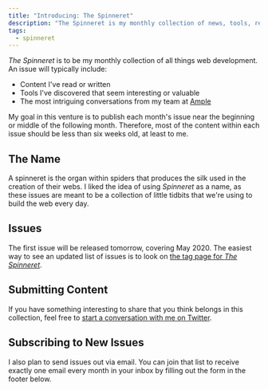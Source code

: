 ```yaml
---
title: "Introducing: The Spinneret"
description: "The Spinneret is my monthly collection of news, tools, references, and more from within my sphere of web development."
tags:
  - spinneret
---
```


_The Spinneret_ is to be my monthly collection of all things web development. An issue will typically include:

- Content I've read or written
- Tools I've discovered that seem interesting or valuable
- The most intriguing conversations from my team at [Ample](https://www.helloample.com/)

My goal in this venture is to publish each month's issue near the beginning or middle of the following month. Therefore, most of the content within each issue should be less than six weeks old, at least to me.

## The Name

A spinneret is the organ within spiders that produces the silk used in the creation of their webs. I liked the idea of using _Spinneret_ as a name, as these issues are meant to be a collection of little tidbits that we're using to build the web every day.

## Issues

The first issue will be released tomorrow, covering May 2020. The easiest way to see an updated list of issues is to look on [the tag page for _The Spinneret_](/tags/the-spinneret).

## Submitting Content

If you have something interesting to share that you think belongs in this collection, feel free to [start a conversation with me on Twitter](https://twitter.com/seancdavis29).

## Subscribing to New Issues

I also plan to send issues out via email. You can join that list to receive exactly one email every month in your inbox by filling out the form in the footer below.
